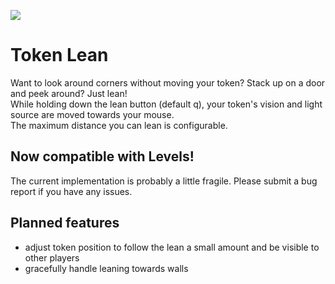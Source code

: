 ![](demo/demo.gif)

# Token Lean
Want to look around corners without moving your token? Stack up on a door and peek around? Just lean!  
While holding down the lean button (default q), your token's vision and light source are moved towards your mouse.  
The maximum distance you can lean is configurable.  

## Now compatible with Levels!
The current implementation is probably a little fragile. Please submit a bug report if you have any issues.  
  
## Planned features
- adjust token position to follow the lean a small amount and be visible to other players
- gracefully handle leaning towards walls
